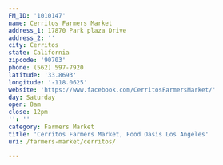 ```yaml
---
FM_ID: '1010147'
name: Cerritos Farmers Market
address_1: 17870 Park plaza Drive
address_2: ''
city: Cerritos
state: California
zipcode: '90703'
phone: (562) 597-7920
latitude: '33.8693'
longitude: '-118.0625'
website: 'https://www.facebook.com/CerritosFarmersMarket/'
day: Saturday
open: 8am
close: 12pm
'': ''
category: Farmers Market
title: 'Cerritos Farmers Market, Food Oasis Los Angeles'
uri: /farmers-market/cerritos/

---
```

